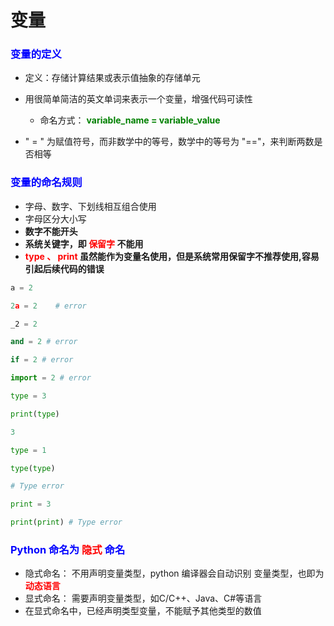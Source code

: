 # 变量

### **<font color="blue"> 变量的定义 </font>**
- 定义：存储计算结果或表示值抽象的存储单元
- 用很简单简洁的英文单词来表示一个变量，增强代码可读性
  
  - 命名方式： **<font color="green"> variable_name = variable_value </font>**
- " = " 为赋值符号，而非数学中的等号，数学中的等号为 "=="，来判断两数是否相等
  
   
### **<font color="blue"> 变量的命名规则 </font>**
- 字母、数字、下划线相互组合使用
- 字母区分大小写
- **数字不能开头**
- **系统关键字，即 <font color="red"> 保留字 </font> 不能用**
- **<font color="red"> type 、 print</font> 虽然能作为变量名使用，但是系统常用保留字不推荐使用,容易引起后续代码的错误**
```python
a = 2

2a = 2    # error

_2 = 2

and = 2 # error

if = 2 # error

import = 2 # error
```



```python
type = 3

print(type)

3

type = 1

type(type)

# Type error 
```

```python
print = 3

print(print) # Type error
```



### **<font color="blue"> Python 命名为 <font color="red"> 隐式 </font> 命名</font>**
- 隐式命名： 不用声明变量类型，python 编译器会自动识别 变量类型，也即为 **<font color="red"> 动态语言 </font>**
- 显式命名： 需要声明变量类型，如C/C++、Java、C#等语言
- 在显式命名中，已经声明类型变量，不能赋予其他类型的数值